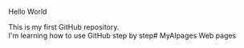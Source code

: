 Hello World

This is my first GitHub repository.  
I'm learning how to use GitHub step by step# MyAIpages
Web pages
